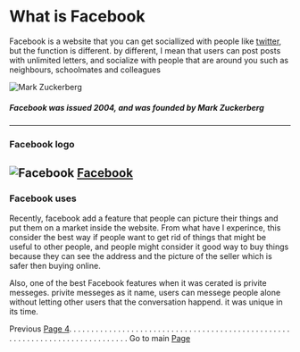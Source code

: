 # What is Facebook 
Facebook is a website that you can get sociallized with people like [twitter](https://twitter.com/home), but the function is different. by different, I mean that users can post posts with unlimited letters, and socialize with people that are around you such as neighbours, schoolmates and colleagues

![Mark Zuckerberg](https://1.bp.blogspot.com/-7koauhI37TI/XXAyc4CYRyI/AAAAAAAAAJc/KEHMOKBQ2zA7jb7gId5QXn1BI0gVQbZ2ACLcBGAs/s640/589228_v9_ba.jpg "This is Mark Zuckerberg")
##### Facebook was issued **2004**, and was founded by Mark Zuckerberg
---

### Facebook logo

![Facebook](https://www.facebook.com/images/fb_icon_325x325.png)
[Facebook](https://www.facebook.com/)
---

### Facebook uses
Recently, facebook add a feature that people can picture their things and put them on a market inside the website. From what have I experince, this consider the best way if people want to get rid of things that might be useful to other people, and people might consider it good way to buy things because they can see the address and the picture of the seller which is safer then buying online.

Also, one of the best Facebook features when it was cerated is privite messeges. privite messeges as it name, users can messege people alone without letting other users that the conversation happend. it was unique in its time. 

Previous [Page 4](https://github.com/YousifAlSaeed/FinalProject/blob/master/Page4.md). . . . . . . . . . . . . . . . . . . . . . . . . . . . . . . . . . . . . . . . . . . . . . . . . . . . . . . . . . . . . . . . . . . . . . . . . . . . . Go to main [Page](https://github.com/YousifAlSaeed/FinalProject) 
